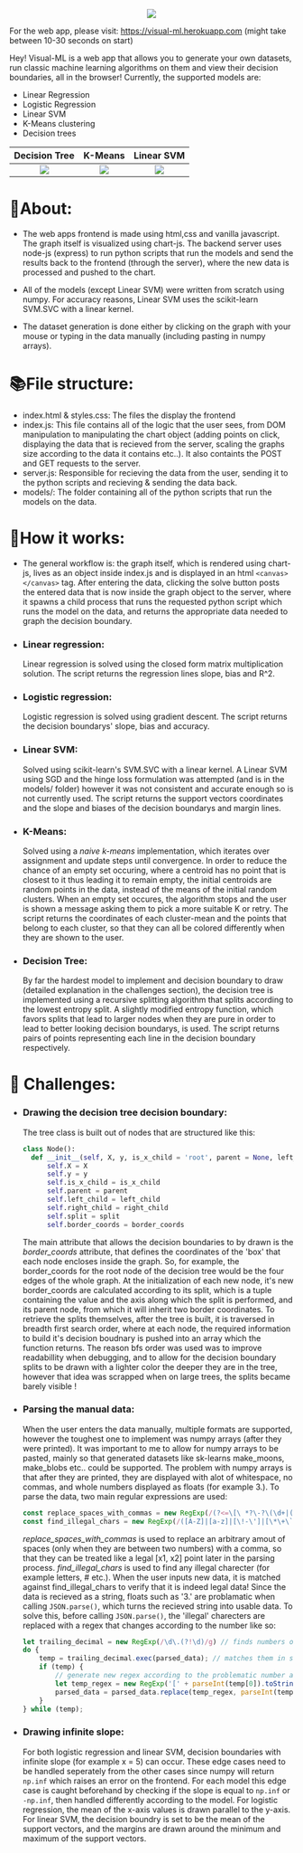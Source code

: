 <p align = "center">
<img src="https://github.com/JohnathanPi/ML-Graph-Project/blob/master/public/images/text-logo.png">
 </p>

For the web app, please visit: https://visual-ml.herokuapp.com (might take between 10-30 seconds on start)

Hey! Visual-ML is a web app that allows you to generate your own datasets,
run classic machine learning algorithms on them and 
view their decision boundaries, all in the browser! 
Currently, the supported models are:
  * Linear Regression
  * Logistic Regression
  * Linear SVM
  * K-Means clustering
  * Decision trees
 
<!--  <p align = "center">
 <img src = "https://github.com/JohnathanPi/ML-Graph-Project/blob/master/public/images/decision_tree_2.png" width = "75%" height = "50%">
  -->
  
<!--  <p float="left">
  <img src="https://github.com/JohnathanPi/ML-Graph-Project/blob/master/public/images/decision_tree_2.png" width = "33%">
  <img src="https://github.com/JohnathanPi/ML-Graph-Project/blob/master/public/images/k%20means.png"  width = "33%"> 
  <img src="https://github.com/JohnathanPi/ML-Graph-Project/blob/master/public/images/Linear%20SVM.png" width = "33%">
</p> -->
 
 Decision Tree             |  K-Means | Linear SVM
:-------------------------:|:-------------------------:|:-------------------------:
![](https://github.com/JohnathanPi/ML-Graph-Project/blob/master/public/images/decision_tree.png)|![](https://github.com/JohnathanPi/ML-Graph-Project/blob/master/public/images/k_means.png)|![](https://github.com/JohnathanPi/ML-Graph-Project/blob/master/public/images/linear_svm.png)
 
# :dna:About:

   * The web apps frontend is made using html,css and vanilla javascript. The graph itself 
    is visualized using chart-js. The backend server uses node-js (express) to run python scripts
    that run the models and send the results back to the frontend (through the server), where the new data is 
    processed and pushed to the chart.

   * All of the models (except Linear SVM) were written from scratch using numpy. For accuracy
     reasons, Linear SVM uses the scikit-learn SVM.SVC with a linear kernel.

   * The dataset generation is done either by clicking on the graph with your mouse or 
    typing in the data manually (including pasting in numpy arrays).


# :books:File structure:

  * index.html & styles.css: The files the display the frontend
  * index.js: This file contains all of the logic that the user
    sees, from DOM manipulation to manipulating the chart object
    (adding points on click, displaying the data that is recieved
    from the server, scaling the graphs size according to the data
    it contains etc..). It also containts the POST and GET requests to the
    server.
  * server.js: Responsible for recieving the data from the user,
    sending it to the python scripts and recieving & sending the data back.
  * models/: The folder containing all of the python scripts that
    run the models on the data.

# :toolbox:How it works:
  * The general workflow is: the graph itself, which is rendered using chart-js, 
    lives as an object inside index.js and is displayed in an html ```<canvas></canvas>```
    tag. After entering the data, clicking the solve button posts the entered data that is
    now inside the graph object to the server, where it spawns a child process that runs
    the requested python script which runs the model on the data, and returns the
    appropriate data needed to graph the decision boundary.
  * ### Linear regression: 
    Linear regression is solved using the closed form matrix multiplication
    solution. The script returns the regression lines slope, bias and R^2.
  * ### Logistic regression: 
    Logistic regression is solved using gradient descent. The script 
    returns the decision boundarys' slope, bias and accuracy. 
  * ### Linear SVM:
    Solved using scikit-learn's SVM.SVC with a linear kernel. A Linear SVM using SGD and the hinge loss
    formulation was attempted (and is in the models/ folder) however it was not consistent and accurate
    enough so is not currently used. The script returns the support vectors coordinates and 
    the slope and biases of the decision boundarys and margin lines.
  * ### K-Means:
    Solved using a *naive k-means* implementation, which iterates over assignment and 
    update steps until convergence. In order to reduce the chance of an empty set occuring,
    where a centroid has no point that is closest to it thus leading it to remain empty,
    the initial centroids are random points in the data, instead of the means of the initial
    random clusters. When an empty set occures, the algorithm stops and the user is shown
    a message asking them to pick a more suitable K or retry. The script returns the coordinates of
    each cluster-mean and the points that belong to each cluster, so that they can all
    be colored differently when they are shown to the user.
  * ### Decision Tree:
    By far the hardest model to implement and decision boundary to draw (detailed
    explanation in the challenges section), the decision tree is implemented using 
    a recursive splitting algorithm that splits according to the lowest entropy split.
    A slightly modified entropy function, which favors splits that lead to larger nodes
    when they are pure in order to lead to better looking decision boundarys, is used.
    The script returns pairs of points representing each line in the decision boundary
    respectively.
 
# :abacus: Challenges:
  
  * ### Drawing the decision tree decision boundary:
    The tree class is built out of nodes that are structured like this:
    ```python
    class Node():
      def __init__(self, X, y, is_x_child = 'root', parent = None, left_child = None, right_child = None, split = None, border_coords = []):
          self.X = X
          self.y = y
          self.is_x_child = is_x_child
          self.parent = parent
          self.left_child = left_child
          self.right_child = right_child
          self.split = split
          self.border_coords = border_coords
    ```
    The main attribute that allows the decision boundaries to by drawn is the
    *border_coords* attribute, that defines the coordinates of the 'box' that
    each node encloses inside the graph. So, for example, the border_coords for
    the root node of the decision tree would be the four edges of the whole graph.
    At the initialization of each new node, it's new border_coords are calculated
    according to its split, which is a tuple containing the value and the axis along 
    which the split is performed, and its parent node, from which it will inherit two
    border coordinates.
    To retrieve the splits themselves, after the tree is built, it is traversed
    in breadth first search order, where at each node, the required information 
    to build it's decision boudnary is pushed into an array which the function returns.
    The reason bfs order was used was to improve readabillity when debugging, and to allow
    for the decision boundary splits to be drawn with a lighter color the deeper they are
    in the tree, however that idea was scrapped when on large trees, the splits became
    barely visible !
  
  * ### Parsing the manual data:
    When the user enters the data manually, multiple formats are supported, however the
    toughest one to implement was numpy arrays (after they were printed). It was 
    important to me to allow for numpy arrays to be pasted, mainly so that generated
    datasets like sk-learns make_moons, make_blobs etc.. could be supported. The problem
    with numpy arrays is that after they are printed, they are displayed with alot of
    whitespace, no commas, and whole numbers displayed as floats
    (for example 3.).
    To parse the data, two main regular expressions are used:
    ```javascript
    const replace_spaces_with_commas = new RegExp(/(?<=\[\ *?\-?\(\d+|([+-]?([0-9]*[.])?[0-9]+\.?\ *))( +?)(?=\ *\-?\(\d+|([+-]?([0-9]*[.])?[0-9]+\.?\ *)\])/g)
    const find_illegal_chars = new RegExp(/([A-Z]|[a-z]|[\!-\']|[\*\+\`]|[\:\;\?\@\^\_\~])+/g)
    ```
    *replace_spaces_with_commas* is used to replace an arbitrary amout of spaces
    (only when they are between two numbers) with a comma, so that they can be treated
    like a legal [x1, x2] point later in the parsing process.
    *find_illegal_chars* is used to find any illegal charecter (for example letters, # etc.).
    When the user inputs new data, it is matched against find_illegal_chars to verify that it
    is indeed legal data!
    Since the data is recieved as a string, floats such as '3.' are problamatic when calling
    `JSON.parse()`, which turns the recieved string into usable data. To solve this, before calling `JSON.parse()`, the 
    'illegal' charecters are replaced with a regex that changes according to the number like so:
    ```javascript
    let trailing_decimal = new RegExp(/\d\.(?!\d)/g) // finds numbers of the type 3., 1. etc...
    do {
        temp = trailing_decimal.exec(parsed_data); // matches them in string
        if (temp) {
            // generate new regex according to the problematic number and replace with legal one
            let temp_regex = new RegExp('[' + parseInt(temp[0]).toString() + '\\.]\\.(?!\\d)', "g")
            parsed_data = parsed_data.replace(temp_regex, parseInt(temp[0]).toString())
        }
    } while (temp);
    ```
  
  * ### Drawing infinite slope:
    For both logistic regression and linear SVM, decision boundaries with infinite slope
    (for example x = 5) can occur. These edge cases need to be handled seperately from the     other cases since numpy will return `np.inf` which raises an error on the frontend.
    For each model this edge case
    is caught beforehand by checking if the slope is equal to `np.inf` or `-np.inf`, then
    handled differently according to the model. For logistic regression, the mean of the
    x-axis values is drawn parallel to the y-axis. For linear SVM, the decision boundry is
    set to be the mean of the support vectors, and the margins are drawn around the           minimum and maximum of the support vectors.

  
  
  

